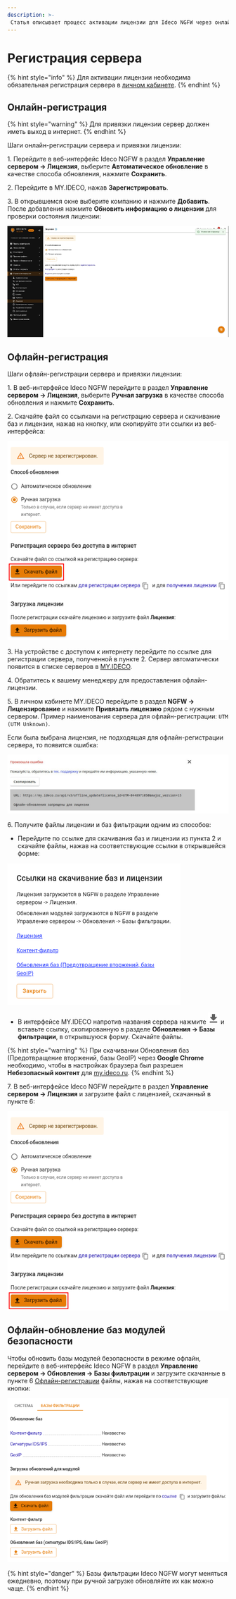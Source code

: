 ```yaml
---
description: >-
 Статья описывает процесс активации лицензии для Ideco NGFW через онлайн и офлайн-регистрацию сервера, включая необходимые шаги и рекомендации по обновлению баз модулей безопасности.
---
```


# Регистрация сервера

{% hint style="info" %}
Для активации лицензии необходима обязательная регистрация сервера в [личном кабинете](https://my.ideco.ru/#/login/?next=/utm/license/).
{% endhint %}

## Онлайн-регистрация

{% hint style="warning" %}
Для привязки лицензии сервер должен иметь выход в интернет.
{% endhint %}

Шаги онлайн-регистрации сервера и привязки лицензии:

1\. Перейдите в веб-интерфейс Ideco NGFW в раздел **Управление сервером -> Лицензия**, выберите **Автоматическое обновление** в качестве способа обновления, нажмите **Сохранить**.

2\. Перейдите в MY.IDECO, нажав **Зарегистрировать**.

3\. В открывшемся окне выберите компанию и нажмите **Добавить**. После добавления нажмите **Обновить информацию о лицензии** для проверки состояния лицензии:

![](/.gitbook/assets/license.gif)

<!-- На странице отобразится информация о лицензии и ее модулях. -->

## Офлайн-регистрация

Шаги офлайн-регистрации сервера и привязки лицензии:

1\. В веб-интерфейсе Ideco NGFW перейдите в раздел **Управление сервером -> Лицензия**, выберите **Ручная загрузка** в качестве способа обновления и нажмите **Сохранить**.

2\. Скачайте файл со ссылками на регистрацию сервера и скачивание баз и лицензии, нажав на кнопку, или скопируйте эти ссылки из веб-интерфейса:

![](/.gitbook/assets/license1.png)

3\. На устройстве с доступом к интернету перейдите по ссылке для регистрации сервера, полученной в пункте 2. Сервер автоматически появится в списке серверов в [MY.IDECO](https://my.ideco.ru/).

4\. Обратитесь к вашему менеджеру для предоставления офлайн-лицензии.

5\. В личном кабинете MY.IDECO перейдите в раздел **NGFW -> Лицензирование** и нажмите **Привязать лицензию** рядом с нужным сервером. Пример наименования сервера для офлайн-регистрации: `UTM (UTM Unknown)`.

Если была выбрана лицензия, не подходящая для офлайн-регистрации сервера, то появится ошибка:

![](/.gitbook/assets/initial-setup13.png)

6\. Получите файлы лицензии и баз фильтрации одним из способов:

* Перейдите по ссылке для скачивания баз и лицензии из пункта 2 и скачайте файлы, нажав на соответствующие ссылки в открывшейся форме:

![](/.gitbook/assets/my-ideco-ngfw.png)

* В интерфейсе MY.IDECO напротив названия сервера нажмите ![](/.gitbook/assets/icon-download.png) и вставьте ссылку, скопированную в разделе **Обновления -> Базы фильтрации**, в открывшуюся форму. Скачайте файлы.

{% hint style="warning" %}
При скачивании Обновления баз (Предотвращение вторжений, базы GeoIP) через **Google Chrome** необходимо, чтобы в настройках браузера был разрешен **Небезопасный контент** для [my.ideco.ru](https://my.ideco.ru/).
{% endhint %}

7\. В веб-интерфейсе Ideco NGFW перейдите в раздел **Управление сервером -> Лицензия** и загрузите файл с лицензией, скачанный в пункте 6:

![](/.gitbook/assets/license2.png)

## Офлайн-обновление баз модулей безопасности

Чтобы обновить базы модулей безопасности в режиме офлайн, перейдите в веб-интерфейс Ideco NGFW в раздел **Управление сервером -> Обновления -> Базы фильтрации** и загрузите скачанные в пункте 6 [Офлайн-регистрации](/installation/server-registration.md#офлайн-регистрация) файлы, нажав на соответствующие кнопки:

![](/.gitbook/assets/selfupdate.png)

{% hint style="danger" %}
Базы фильтрации Ideco NGFW могут меняться ежедневно, поэтому при ручной загрузке обновляйте их как можно чаще.
{% endhint %}
